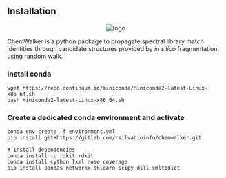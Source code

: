 ## Installation
<p align="center">
  <img src="https://gitlab.com/rsilvabioinfo/chemwalker/-/blob/master/img/walker.gif" alt="logo"/>
</p>

ChemWalker is a python package to propagate spectral library match identities through candidate structures provided by _in silico_ fragmentation, using [random walk](https://github.com/jinhongjung/pyrwr).

### Install conda

```
wget https://repo.continuum.io/miniconda/Miniconda2-latest-Linux-x86_64.sh
bash Miniconda2-latest-Linux-x86_64.sh

```
   
### Create a dedicated conda environment and activate

```
conda env create -f environment.yml
pip install git+https://gitlab.com/rsilvabioinfo/chemwalker.git
   
# Install dependencies
conda install -c rdkit rdkit
conda install cython lxml nose coverage
pip install pandas networkx sklearn scipy dill xmltodict
```
